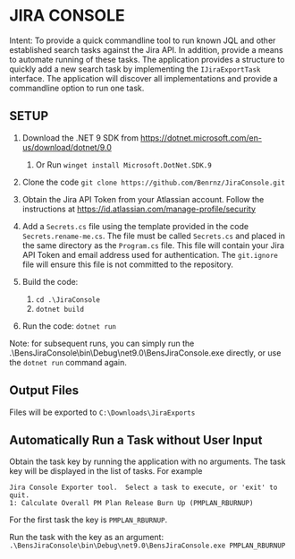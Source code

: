 ﻿JIRA CONSOLE
============
Intent: To provide a quick commandline tool to run known JQL and other established search tasks against the Jira API.
In addition, provide a means to automate running of these tasks.
The application provides a structure to quickly add a new search task by implementing the `IJiraExportTask` interface. The application will discover all implementations and provide a commandline
option to run one task.

SETUP
-----
1. Download the .NET 9 SDK from https://dotnet.microsoft.com/en-us/download/dotnet/9.0
    1. Or Run `winget install Microsoft.DotNet.SDK.9`

2. Clone the code
`git clone https://github.com/Benrnz/JiraConsole.git`

3. Obtain the Jira API Token from your Atlassian account. Follow the instructions at https://id.atlassian.com/manage-profile/security

4. Add a `Secrets.cs` file using the template provided in the code `Secrets.rename-me.cs`. The file must be called `Secrets.cs` and placed in the same directory as the `Program.cs` file.
This file will contain your Jira API Token and email address used for authentication. The `git.ignore` file will ensure this file is not committed to the repository.

5. Build the code:
   1. `cd .\JiraConsole`
   2. `dotnet build`

6. Run the code:
`dotnet run`

Note: for subsequent runs, you can simply run the .\BensJiraConsole\bin\Debug\net9.0\BensJiraConsole.exe directly, or use the `dotnet run` command again.

Output Files
------------
Files will be exported to `C:\Downloads\JiraExports`

Automatically Run a Task without User Input
-------------------------------------------
Obtain the task key by running the application with no arguments. The task key will be displayed in the list of tasks.
For example
```
Jira Console Exporter tool.  Select a task to execute, or 'exit' to quit.
1: Calculate Overall PM Plan Release Burn Up (PMPLAN_RBURNUP)
```
For the first task the key is `PMPLAN_RBURNUP`.

Run the task with the key as an argument:
``.\BensJiraConsole\bin\Debug\net9.0\BensJiraConsole.exe PMPLAN_RBURNUP``
